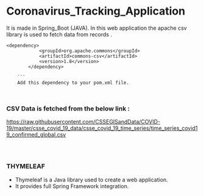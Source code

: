 # Coronavirus_Tracking_Application
It is made in Spring_Boot (JAVA). 
In this web application the apache csv library is used to fetch data from records . 

```
<dependency>
			<groupId>org.apache.commons</groupId>
			<artifactId>commons-csv</artifactId>
			<version>1.8</version>
		</dependency>
    
    ```
    Add this dependency to your pom.xml file. 
    
 
 ```
 ### CSV Data is fetched from the below link :
   
 https://raw.githubusercontent.com/CSSEGISandData/COVID-19/master/csse_covid_19_data/csse_covid_19_time_series/time_series_covid19_confirmed_global.csv
 
 ```
 
 
 
 ```
 ### THYMELEAF 
 
* Thymeleaf is a Java library used to create a web application.
* It provides full Spring Framework integration.
 
 ```
